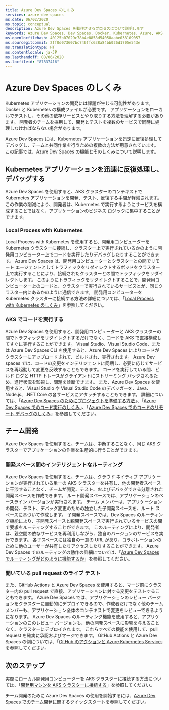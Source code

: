 ```yaml
---
title: Azure Dev Spaces のしくみ
services: azure-dev-spaces
ms.date: 06/02/2020
ms.topic: conceptual
description: Azure Dev Spaces を動作させるプロセスについて説明します
keywords: Azure Dev Spaces, Dev Spaces, Docker, Kubernetes, Azure, AKS, Azure Kubernetes Service, コンテナー
ms.openlocfilehash: 40125b07029c78b4e8858d54058aabe038109057
ms.sourcegitcommit: 2ff0d073607bc746ffc638a84bb026d1705e543e
ms.translationtype: HT
ms.contentlocale: ja-JP
ms.lasthandoff: 08/06/2020
ms.locfileid: "87837416"
---
```

# <a name="how-azure-dev-spaces-works"></a>Azure Dev Spaces のしくみ

Kubernetes アプリケーションの開発には課題が生じる可能性があります。 Docker と Kubernetes の構成ファイルが必要です。 アプリケーションをローカルでテストし、その他の依存サービスとやり取りする方法を理解する必要があります。 開発者のチームを採用して、開発とテストを複数のサービスで同時に処理しなければならない場合があります。

Azure Dev Spaces には、Kubernetes アプリケーションを迅速に反復処理してデバッグし、チームと共同作業を行うための複数の方法が用意されています。 この記事では、Azure Dev Spaces の機能とそのしくみについて説明します。

## <a name="rapidly-iterate-and-debug-your-kubernetes-application"></a>Kubernetes アプリケーションを迅速に反復処理し、デバッグする

Azure Dev Spaces を使用すると、AKS クラスターのコンテキストで Kubernetes アプリケーションを開発、テスト、反復する手間が軽減されます。 この作業の削減により、開発者は、Kubernetes で実行するようにサービスを構成することではなく、アプリケーションのビジネス ロジックに集中することができます。

### <a name="local-process-with-kubernetes"></a>Local Process with Kubernetes

Local Process with Kubernetes を使用すると、開発用コンピューターを Kubernetes クラスターに接続し、クラスター上で実行されているかのように開発用コンピューター上でコードを実行したりデバッグしたりすることができます。 Azure Dev Spaces は、開発用コンピューターとクラスターとの間でリモート エージェントとしてトラフィックをリダイレクトするポッドをクラスター上で実行することにより、接続されたクラスターとの間でトラフィックをリダイレクトします。 このようにトラフィックをリダイレクトすることで、開発用コンピューター上のコードと、クラスターで実行されているサービスとが、同じクラスター内にあるかのように通信できます。 開発用コンピューターを Kubernetes クラスターに接続する方法の詳細については、「[Local Process with Kubernetes のしくみ][how-it-works-local-process-kubernetes]」を参照してください。

### <a name="run-your-code-in-aks"></a>AKS でコードを実行する

Azure Dev Spaces を使用すると、開発用コンピューターと AKS クラスターの間でトラフィックをリダイレクトするだけでなく、コードを AKS で直接構成してすぐに実行することができます。 Visual Studio、Visual Studio Code、または Azure Dev Spaces CLI を使用すると、Azure Dev Spaces によりコードがクラスターにアップロードされて、ビルドされ、実行されます。 Azure Dev spaces では、コードの変更をインテリジェントに同期し、必要に応じてサービスを再起動して変更を反映することもできます。 コードを実行している間、ビルド ログと HTTP トレースがクライアントにストリーミング バックされるため、進行状況を監視し、問題を診断できます。 また、Azure Dev Spaces を使用すると、Visual Studio や Visual Studio Code のデバッガーを、Java、Node.js、.NET Core の各サービスにアタッチすることもできます。 詳細については、「[Azure Dev Spaces のためにプロジェクトを準備する方法][how-it-works-prep]」、「[Azure Dev Spaces でのコード実行のしくみ][how-it-works-up]」、「[Azure Dev Spaces でのコードのリモート デバッグのしくみ][how-it-works-remote-debugging]」を参照してください。

## <a name="team-development"></a>チーム開発

Azure Dev Spaces を使用すると、チームは、中断することなく、同じ AKS クラスターでアプリケーションの作業を生産的に行うことができます。

### <a name="intelligent-routing-between-dev-spaces"></a>開発スペース間のインテリジェントなルーティング

Azure Dev Spaces を使用すると、チームは、クラウド ネイティブ アプリケーションが実行されている単一の AKS クラスターを共有し、他の開発者スペースに干渉することなく、チームが開発、テスト、およびデバッグできる分離された開発スペースを作成できます。 ルート開発スペースでは、アプリケーションのベースライン バージョンが実行されます。 チーム メンバーは、アプリケーションの開発、テスト、デバッグ変更のための独立した子開発スペースを、ルート スペースに基づいて作成します。 子開発スペースでは、Dev Spaces のルーティング機能により、子開発スペースと親開発スペースで実行されているサービスの間で要求をルーティングすることができます。 このルーティングにより、開発者は、親空間の依存サービスを再利用しながら、独自のバージョンのサービスを実行できます。 各子スペースには独自の一意の URL があり、コラボレーションのために他のユーザーが共有したりアクセスしたりすることができます。 Azure Dev Spaces でのルーティングの動作の詳細については、「[Azure Dev Spaces でルーティングがどのように機能するか][how-it-works-routing]」を参照してください。

### <a name="live-testing-an-open-pull-request"></a>開いている pull request のライブ テスト

また、GitHub Actions と Azure Dev Spaces を使用すると、マージ前にクラスター内の pull request で直接、アプリケーションに対する変更をテストすることもできます。 Azure Dev Spaces では、アプリケーションのレビュー バージョンをクラスターに自動的にデプロイできるので、作成者だけでなく他のチーム メンバーも、アプリケーション全体のコンテキストで変更をレビューできるようになります。 Azure Dev Spaces のルーティング機能を使用すると、アプリケーションのこのレビュー バージョンも、他の開発スペースに影響を与えることなく、クラスターにデプロイされます。 これらすべての機能を使用して、pull request を確実に承認およびマージできます。 GitHub Actions と Azure Dev Spaces の例については、「[GitHub のアクションと Azure Kubernetes Service][pr-flow]」を参照してください。

## <a name="next-steps"></a>次のステップ

実際にローカル開発用コンピューターを AKS クラスターに接続する方法については、「[開発用マシンを AKS クラスターに接続する][connect]」を参照してください。

チーム開発のために Azure Dev Spaces の使用を開始するには、[Azure Dev Spaces でのチーム開発][quickstart-team]に関するクイックスタートを参照してください。

[connect]: https://code.visualstudio.com/docs/containers/local-process-kubernetes
[how-it-works-local-process-kubernetes]: /visualstudio/containers/overview-local-process-kubernetes
[how-it-works-prep]: how-dev-spaces-works-prep.md
[how-it-works-remote-debugging]: how-dev-spaces-works-remote-debugging.md
[how-it-works-routing]: how-dev-spaces-works-routing.md
[how-it-works-up]: how-dev-spaces-works-up.md
[pr-flow]: how-to/github-actions.md
[quickstart-team]: quickstart-team-development.md
[routing]: #team-development